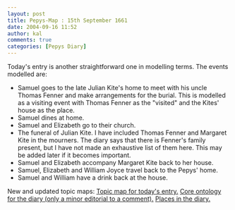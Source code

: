 ```yaml
---
layout: post
title: Pepys-Map : 15th September 1661
date: 2004-09-16 11:52
author: kal
comments: true
categories: [Pepys Diary]
---
```

Today's entry is another straightforward one in modelling terms. The events modelled are:
<ul>
<li>Samuel goes to the late Julian Kite's home to meet with his uncle Thomas Fenner and make arrangements for the burial. This is modelled as a visiting event with Thomas Fenner as the "visited" and the Kites' house as the place.</li>
<li>Samuel dines at home.</li>
<li>Samuel and Elizabeth go to their church.</li>
<li>The funeral of Julian Kite. I have included Thomas Fenner and Margaret Kite in the mourners. The diary says that there is Fenner's family present, but I have not made an exhaustive list of them here. This may be added later if it becomes important.</li>
<li>Samuel and Elizabeth accompany Margaret Kite back to her house.</li>
<li>Samuel, Elizabeth and William Joyce travel back to the Pepys' home.</li>
<li>Samuel and William have a drink back at the house.</li>
</ul>

<!--more-->
New and updated topic maps:
<a href="http://www.techquila.com/blog/archives/16610915.ltm">Topic map for today's entry.</a>
<a href="http://www.techquila.com/blog/archives/pepys-diary-ontology.ltm">Core ontology for the diary (only a minor editorial to a comment).</a>
<a href="http://www.techquila.com/blog/archives/pepys-diary-places.ltm">Places in the diary.</a>

